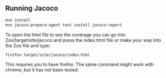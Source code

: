 ## Running Jacoco
```bash
mvn install
mvn jacoco:prepare-agent test install jacoco:report
```
To open the html file to see the coverage you can go into Zoo/target/site/jacoco and press the index.html file or make your way into the Zoo file and type:
```bash
firefox target/site/jacoco/index.html
```
This requires you to have firefox. The same command might work with chrome, but it has not been tested.
